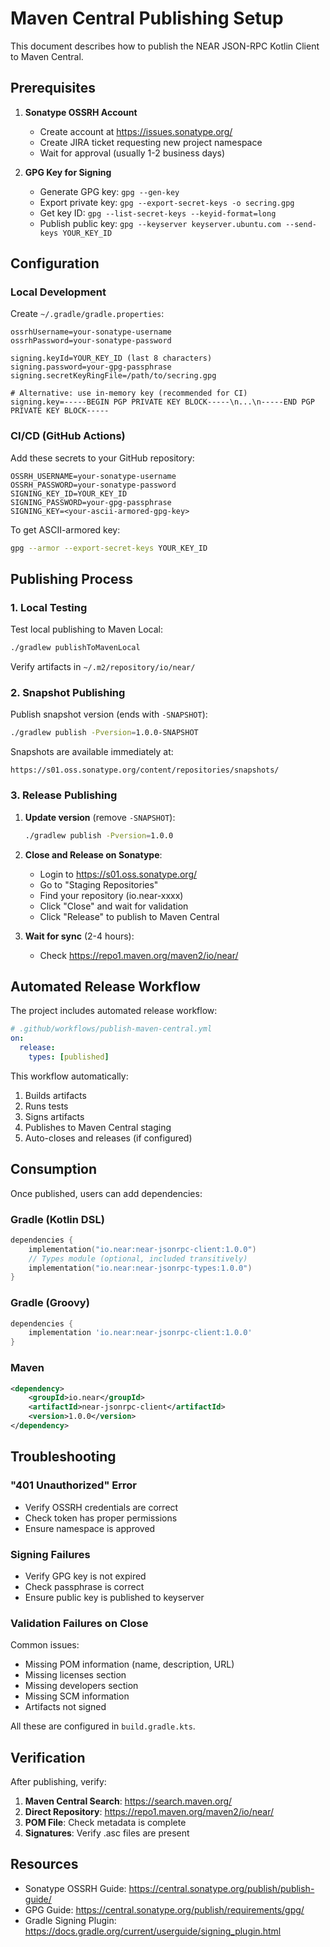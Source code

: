 # Maven Central Publishing Setup

This document describes how to publish the NEAR JSON-RPC Kotlin Client to Maven Central.

## Prerequisites

1. **Sonatype OSSRH Account**
   - Create account at https://issues.sonatype.org/
   - Create JIRA ticket requesting new project namespace
   - Wait for approval (usually 1-2 business days)

2. **GPG Key for Signing**
   - Generate GPG key: `gpg --gen-key`
   - Export private key: `gpg --export-secret-keys -o secring.gpg`
   - Get key ID: `gpg --list-secret-keys --keyid-format=long`
   - Publish public key: `gpg --keyserver keyserver.ubuntu.com --send-keys YOUR_KEY_ID`

## Configuration

### Local Development

Create `~/.gradle/gradle.properties`:

```properties
ossrhUsername=your-sonatype-username
ossrhPassword=your-sonatype-password

signing.keyId=YOUR_KEY_ID (last 8 characters)
signing.password=your-gpg-passphrase
signing.secretKeyRingFile=/path/to/secring.gpg

# Alternative: use in-memory key (recommended for CI)
signing.key=-----BEGIN PGP PRIVATE KEY BLOCK-----\n...\n-----END PGP PRIVATE KEY BLOCK-----
```

### CI/CD (GitHub Actions)

Add these secrets to your GitHub repository:

```
OSSRH_USERNAME=your-sonatype-username
OSSRH_PASSWORD=your-sonatype-password
SIGNING_KEY_ID=YOUR_KEY_ID
SIGNING_PASSWORD=your-gpg-passphrase
SIGNING_KEY=<your-ascii-armored-gpg-key>
```

To get ASCII-armored key:
```bash
gpg --armor --export-secret-keys YOUR_KEY_ID
```

## Publishing Process

### 1. Local Testing

Test local publishing to Maven Local:

```bash
./gradlew publishToMavenLocal
```

Verify artifacts in `~/.m2/repository/io/near/`

### 2. Snapshot Publishing

Publish snapshot version (ends with `-SNAPSHOT`):

```bash
./gradlew publish -Pversion=1.0.0-SNAPSHOT
```

Snapshots are available immediately at:
```
https://s01.oss.sonatype.org/content/repositories/snapshots/
```

### 3. Release Publishing

1. **Update version** (remove `-SNAPSHOT`):
   ```bash
   ./gradlew publish -Pversion=1.0.0
   ```

2. **Close and Release on Sonatype**:
   - Login to https://s01.oss.sonatype.org/
   - Go to "Staging Repositories"
   - Find your repository (io.near-xxxx)
   - Click "Close" and wait for validation
   - Click "Release" to publish to Maven Central

3. **Wait for sync** (2-4 hours):
   - Check https://repo1.maven.org/maven2/io/near/

## Automated Release Workflow

The project includes automated release workflow:

```yaml
# .github/workflows/publish-maven-central.yml
on:
  release:
    types: [published]
```

This workflow automatically:
1. Builds artifacts
2. Runs tests
3. Signs artifacts
4. Publishes to Maven Central staging
5. Auto-closes and releases (if configured)

## Consumption

Once published, users can add dependencies:

### Gradle (Kotlin DSL)

```kotlin
dependencies {
    implementation("io.near:near-jsonrpc-client:1.0.0")
    // Types module (optional, included transitively)
    implementation("io.near:near-jsonrpc-types:1.0.0")
}
```

### Gradle (Groovy)

```groovy
dependencies {
    implementation 'io.near:near-jsonrpc-client:1.0.0'
}
```

### Maven

```xml
<dependency>
    <groupId>io.near</groupId>
    <artifactId>near-jsonrpc-client</artifactId>
    <version>1.0.0</version>
</dependency>
```

## Troubleshooting

### "401 Unauthorized" Error

- Verify OSSRH credentials are correct
- Check token has proper permissions
- Ensure namespace is approved

### Signing Failures

- Verify GPG key is not expired
- Check passphrase is correct
- Ensure public key is published to keyserver

### Validation Failures on Close

Common issues:
- Missing POM information (name, description, URL)
- Missing licenses section
- Missing developers section
- Missing SCM information
- Artifacts not signed

All these are configured in `build.gradle.kts`.

## Verification

After publishing, verify:

1. **Maven Central Search**: https://search.maven.org/
2. **Direct Repository**: https://repo1.maven.org/maven2/io/near/
3. **POM File**: Check metadata is complete
4. **Signatures**: Verify .asc files are present

## Resources

- Sonatype OSSRH Guide: https://central.sonatype.org/publish/publish-guide/
- GPG Guide: https://central.sonatype.org/publish/requirements/gpg/
- Gradle Signing Plugin: https://docs.gradle.org/current/userguide/signing_plugin.html